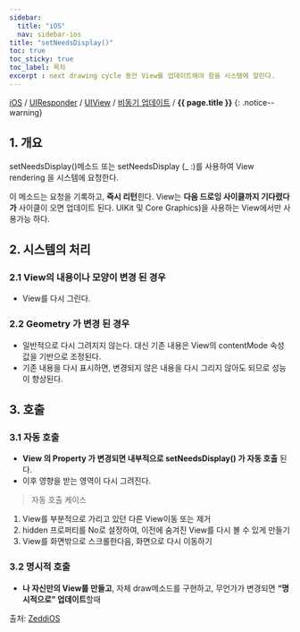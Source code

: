```yaml
---
sidebar:
  title: "iOS"
  nav: sidebar-ios
title: "setNeedsDisplay()"
toc: true
toc_sticky: true
toc_label: 목차
excerpt : next drawing cycle 동안 View를 업데이트해야 함을 시스템에 알린다.
---
```

[iOS](/ios/) / [UIResponder](/ios/uiresponder/) / [UIView](/ios/uiresponder/uiview/)  / [비동기 업데이트](/ios/uiresponder/uiview/asyncupdate/) / **{{ page.title }}**
{: .notice--warning}

## 1. 개요
setNeedsDisplay()메소드 또는 setNeedsDisplay (_ :)를 사용하여 View rendering 을 시스템에 요청한다.

이 메소드는 요청을 기록하고, **즉시 리턴**힌다. View는 **다음 드로잉 사이클까지 기다렸다가** 사이클이 오면 업데이트 된다.
UIKit 및 Core Graphics)을 사용하는 View에서만 사용가능 하다.

## 2. 시스템의 처리
### 2.1 View의 내용이나 모양이 변경 된 경우
-  View를 다시 그린다.

### 2.2 Geometry 가 변경 된 경우
-  일반적으로 다시 그려지지 않는다. 대신 기존 내용은 View의 contentMode 속성 값을 기반으로 조정된다. 
- 기존 내용을 다시 표시하면, 변경되지 않은 내용을 다시 그리지 않아도 되므로 성능이 향상된다.

## 3. 호출
### 3.1 자동 호출
- **View 의 Property 가 변경되면 내부적으로 setNeedsDisplay() 가 자동 호출** 된다.
- 이후 영향을 받는 영역이 다시 그려진다.

>자동 호출 케이스
1. View를 부분적으로 가리고 있던 다른 View이동 또는 제거
2. hidden 프로퍼티를 No로 설정하여, 이전에 숨겨진 View를 다시 볼 수 있게 만들기
3. View를 화면밖으로 스크롤한다음, 화면으로 다시 이동하기

### 3.2 명시적 호출
- **나 자신만의 View를 만들고**, 자체 draw메소드를 구현하고, 무언가가 변경되면 **“명시적으로” 업데이트**할때


출처: [ZeddiOS](https://zeddios.tistory.com/359)
